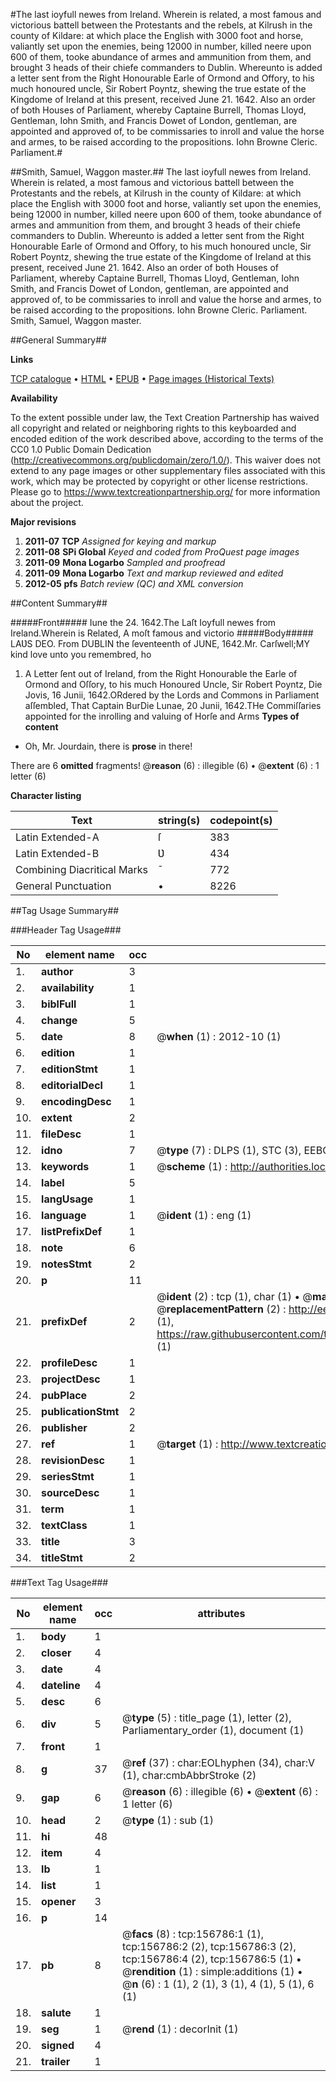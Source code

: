 #The last ioyfull newes from Ireland. Wherein is related, a most famous and victorious battell between the Protestants and the rebels, at Kilrush in the county of Kildare: at which place the English with 3000 foot and horse, valiantly set upon the enemies, being 12000 in number, killed neere upon 600 of them, tooke abundance of armes and ammunition from them, and brought 3 heads of their chiefe commanders to Dublin. Whereunto is added a letter sent from the Right Honourable Earle of Ormond and Offory, to his much honoured uncle, Sir Robert Poyntz, shewing the true estate of the Kingdome of Ireland at this present, received June 21. 1642. Also an order of both Houses of Parliament, whereby Captaine Burrell, Thomas Lloyd, Gentleman, Iohn Smith, and Francis Dowet of London, gentleman, are appointed and approved of, to be commissaries to inroll and value the horse and armes, to be raised according to the propositions. Iohn Browne Cleric. Parliament.#

##Smith, Samuel, Waggon master.##
The last ioyfull newes from Ireland. Wherein is related, a most famous and victorious battell between the Protestants and the rebels, at Kilrush in the county of Kildare: at which place the English with 3000 foot and horse, valiantly set upon the enemies, being 12000 in number, killed neere upon 600 of them, tooke abundance of armes and ammunition from them, and brought 3 heads of their chiefe commanders to Dublin. Whereunto is added a letter sent from the Right Honourable Earle of Ormond and Offory, to his much honoured uncle, Sir Robert Poyntz, shewing the true estate of the Kingdome of Ireland at this present, received June 21. 1642. Also an order of both Houses of Parliament, whereby Captaine Burrell, Thomas Lloyd, Gentleman, Iohn Smith, and Francis Dowet of London, gentleman, are appointed and approved of, to be commissaries to inroll and value the horse and armes, to be raised according to the propositions. Iohn Browne Cleric. Parliament.
Smith, Samuel, Waggon master.

##General Summary##

**Links**

[TCP catalogue](http://www.ota.ox.ac.uk/tcp/)  • 
[HTML](http://tei.it.ox.ac.uk/tcp/Texts-HTML/free/A93/A93408.html)  • 
[EPUB](http://tei.it.ox.ac.uk/tcp/Texts-EPUB/free/A93/A93408.epub) • 
[Page images (Historical Texts)](https://historicaltexts.jisc.ac.uk/eebo-99864770e)

**Availability**

To the extent possible under law, the Text Creation Partnership has waived all copyright and related or neighboring rights to this keyboarded and encoded edition of the work described above, according to the terms of the CC0 1.0 Public Domain Dedication (http://creativecommons.org/publicdomain/zero/1.0/). This waiver does not extend to any page images or other supplementary files associated with this work, which may be protected by copyright or other license restrictions. Please go to https://www.textcreationpartnership.org/ for more information about the project.

**Major revisions**

1. __2011-07__ __TCP__ *Assigned for keying and markup*
1. __2011-08__ __SPi Global__ *Keyed and coded from ProQuest page images*
1. __2011-09__ __Mona Logarbo__ *Sampled and proofread*
1. __2011-09__ __Mona Logarbo__ *Text and markup reviewed and edited*
1. __2012-05__ __pfs__ *Batch review (QC) and XML conversion*

##Content Summary##

#####Front#####
Iune the 24. 1642.The Laſt Ioyfull newes from Ireland.Wherein is Related, A moſt famous and victorio
#####Body#####
LAƲS DEO. From DUBLIN the ſeventeenth of JUNE, 1642.Mr. Carſwell;MY kind love unto you remembred, ho
1. A Letter ſent out of Ireland, from the Right Honourable the Earle of Ormond and Oſſory, to his much Honoured Uncle, Sir Robert Poyntz,
Die Jovis, 16 Junii, 1642.ORdered by the Lords and Commons in Parliament aſſembled, That Captain BurDie Lunae, 20 Junii, 1642.THe Commiſſaries appointed for the inrolling and valuing of Horſe and Arms
**Types of content**

  * Oh, Mr. Jourdain, there is **prose** in there!

There are 6 **omitted** fragments! 
 @__reason__ (6) : illegible (6)  •  @__extent__ (6) : 1 letter (6)

**Character listing**


|Text|string(s)|codepoint(s)|
|---|---|---|
|Latin Extended-A|ſ|383|
|Latin Extended-B|Ʋ|434|
|Combining             Diacritical Marks|̄|772|
|General Punctuation|•|8226|

##Tag Usage Summary##

###Header Tag Usage###

|No|element name|occ|attributes|
|---|---|---|---|
|1.|__author__|3||
|2.|__availability__|1||
|3.|__biblFull__|1||
|4.|__change__|5||
|5.|__date__|8| @__when__ (1) : 2012-10 (1)|
|6.|__edition__|1||
|7.|__editionStmt__|1||
|8.|__editorialDecl__|1||
|9.|__encodingDesc__|1||
|10.|__extent__|2||
|11.|__fileDesc__|1||
|12.|__idno__|7| @__type__ (7) : DLPS (1), STC (3), EEBO-CITATION (1), PROQUEST (1), VID (1)|
|13.|__keywords__|1| @__scheme__ (1) : http://authorities.loc.gov/ (1)|
|14.|__label__|5||
|15.|__langUsage__|1||
|16.|__language__|1| @__ident__ (1) : eng (1)|
|17.|__listPrefixDef__|1||
|18.|__note__|6||
|19.|__notesStmt__|2||
|20.|__p__|11||
|21.|__prefixDef__|2| @__ident__ (2) : tcp (1), char (1)  •  @__matchPattern__ (2) : ([0-9\-]+):([0-9IVX]+) (1), (.+) (1)  •  @__replacementPattern__ (2) : http://eebo.chadwyck.com/downloadtiff?vid=$1&page=$2 (1), https://raw.githubusercontent.com/textcreationpartnership/Texts/master/tcpchars.xml#$1 (1)|
|22.|__profileDesc__|1||
|23.|__projectDesc__|1||
|24.|__pubPlace__|2||
|25.|__publicationStmt__|2||
|26.|__publisher__|2||
|27.|__ref__|1| @__target__ (1) : http://www.textcreationpartnership.org/docs/. (1)|
|28.|__revisionDesc__|1||
|29.|__seriesStmt__|1||
|30.|__sourceDesc__|1||
|31.|__term__|1||
|32.|__textClass__|1||
|33.|__title__|3||
|34.|__titleStmt__|2||


###Text Tag Usage###

|No|element name|occ|attributes|
|---|---|---|---|
|1.|__body__|1||
|2.|__closer__|4||
|3.|__date__|4||
|4.|__dateline__|4||
|5.|__desc__|6||
|6.|__div__|5| @__type__ (5) : title_page (1), letter (2), Parliamentary_order (1), document (1)|
|7.|__front__|1||
|8.|__g__|37| @__ref__ (37) : char:EOLhyphen (34), char:V (1), char:cmbAbbrStroke (2)|
|9.|__gap__|6| @__reason__ (6) : illegible (6)  •  @__extent__ (6) : 1 letter (6)|
|10.|__head__|2| @__type__ (1) : sub (1)|
|11.|__hi__|48||
|12.|__item__|4||
|13.|__lb__|1||
|14.|__list__|1||
|15.|__opener__|3||
|16.|__p__|14||
|17.|__pb__|8| @__facs__ (8) : tcp:156786:1 (1), tcp:156786:2 (2), tcp:156786:3 (2), tcp:156786:4 (2), tcp:156786:5 (1)  •  @__rendition__ (1) : simple:additions (1)  •  @__n__ (6) : 1 (1), 2 (1), 3 (1), 4 (1), 5 (1), 6 (1)|
|18.|__salute__|1||
|19.|__seg__|1| @__rend__ (1) : decorInit (1)|
|20.|__signed__|4||
|21.|__trailer__|1||
